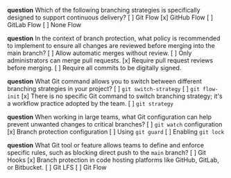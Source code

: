 **question** Which of the following branching strategies is specifically designed to support continuous delivery?
[ ] Git Flow
[x] GitHub Flow
[ ] GitLab Flow
[ ] None Flow

**question** In the context of branch protection, what policy is recommended to implement to ensure all changes are reviewed before merging into the main branch?
[ ] Allow automatic merges without review.
[ ] Only administrators can merge pull requests.
[x] Require pull request reviews before merging.
[ ] Require all commits to be digitally signed.

**question** What Git command allows you to switch between different branching strategies in your project?
[ ] `git switch-strategy`
[ ] `git flow-init`
[x] There is no specific Git command to switch branching strategy; it's a workflow practice adopted by the team.
[ ] `git strategy`

**question** When working in large teams, what Git configuration can help prevent unwanted changes to critical branches?
[ ] `git watch` configuration
[x] Branch protection configuration
[ ] Using `git guard`
[ ] Enabling `git lock`

**question** What Git tool or feature allows teams to define and enforce specific rules, such as blocking direct push to the `main` branch?
[ ] Git Hooks
[x] Branch protection in code hosting platforms like GitHub, GitLab, or Bitbucket.
[ ] Git LFS
[ ] Git Flow